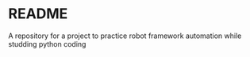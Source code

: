 # README

A repository for a project to practice robot framework automation while studding python coding
